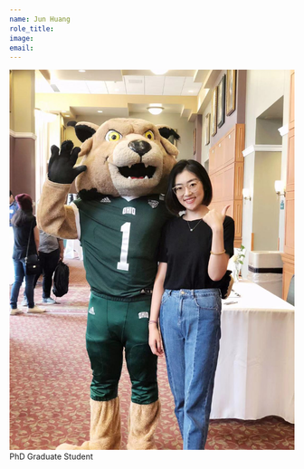 ```yaml
---
name: Jun Huang
role_title:
image:
email:
---
```


![](/images/staff_members/jun2.jpeg)PhD Graduate Student